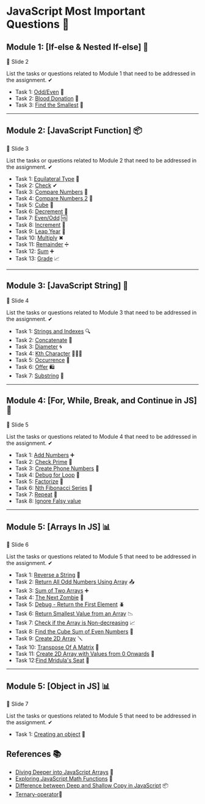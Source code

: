 # JavaScript Most Important Questions 🚀

## Module 1: [If-else & Nested If-else] 🧮
   📜 Slide 2

List the tasks or questions related to Module 1 that need to be addressed in the assignment. ✔

- Task 1: [Odd/Even](https://github.com/Kushal997-das/JavaScript-Assignment-Questions/blob/main/If-else%20Questions/Odd_even.txt) 🔄
- Task 2: [Blood Donation](https://github.com/Kushal997-das/JavaScript-Assignment-Questions/blob/main/If-else%20Questions/blooddonation.txt) 💉
- Task 3: [Find the Smallest](https://github.com/Kushal997-das/JavaScript-Assignment-Questions/blob/main/If-else%20Questions/find_smallest.txt) 🧐

-------

## Module 2: [JavaScript Function] 📦
   📜 Slide 3

List the tasks or questions related to Module 2 that need to be addressed in the assignment. ✔

- Task 1: [Equilateral Type](https://github.com/Kushal997-das/JavaScript-Assignment-Questions/blob/main/Slide3/EquilateralType.txt) 📐
- Task 2: [Check](https://github.com/Kushal997-das/JavaScript-Assignment-Questions/blob/main/Slide3/check.txt) ✔
- Task 3: [Compare Numbers](https://github.com/Kushal997-das/JavaScript-Assignment-Questions/blob/main/Slide3/comparenumber.txt) 🔢
- Task 4: [Compare Numbers 2](https://github.com/Kushal997-das/JavaScript-Assignment-Questions/blob/main/Slide3/comparenumber2.txt) 🔄
- Task 5: [Cube](https://github.com/Kushal997-das/JavaScript-Assignment-Questions/blob/main/Slide3/cube.txt) 🎲
- Task 6: [Decrement](https://github.com/Kushal997-das/JavaScript-Assignment-Questions/blob/main/Slide3/decrement.txt) 🔽
- Task 7: [Even/Odd](https://github.com/Kushal997-das/JavaScript-Assignment-Questions/blob/main/Slide3/even_odd.txt) 🆚
- Task 8: [Increment](https://github.com/Kushal997-das/JavaScript-Assignment-Questions/blob/main/Slide3/increment.txt) 🔼
- Task 9: [Leap Year](https://github.com/Kushal997-das/JavaScript-Assignment-Questions/blob/main/Slide3/leapyear.txt) 📅
- Task 10: [Multiply](https://github.com/Kushal997-das/JavaScript-Assignment-Questions/blob/main/Slide3/multiply.txt) ✖
- Task 11: [Remainder](https://github.com/Kushal997-das/JavaScript-Assignment-Questions/blob/main/Slide3/remainder.txt) ➗
- Task 12: [Sum](https://github.com/Kushal997-das/JavaScript-Assignment-Questions/blob/main/Slide3/sum.txt) ➕
- Task 13: [Grade](https://github.com/Kushal997-das/JavaScript-Assignment-Questions/blob/main/Slide3/grade.txt) 📈

-------

## Module 3: [JavaScript String] 🧵
   📜 Slide 4

List the tasks or questions related to Module 3 that need to be addressed in the assignment. ✔

- Task 1: [Strings and Indexes](https://github.com/Kushal997-das/JavaScript-Assignment-Questions/blob/main/slide4/StringsandIndexes.txt) 🔍
- Task 2: [Concatenate](https://github.com/Kushal997-das/JavaScript-Assignment-Questions/blob/main/slide4/concat.txt) 🧷
- Task 3: [Diameter](https://github.com/Kushal997-das/JavaScript-Assignment-Questions/blob/main/slide4/diameter.txt) 🌀
- Task 4: [Kth Character](https://github.com/Kushal997-das/JavaScript-Assignment-Questions/blob/main/slide4/kth_character.txt) 🧑‍🤝‍🧑
- Task 5: [Occurrence](https://github.com/Kushal997-das/JavaScript-Assignment-Questions/blob/main/slide4/occerence.txt) 🔄
- Task 6: [Offer](https://github.com/Kushal997-das/JavaScript-Assignment-Questions/blob/main/slide4/offer.txt) 🛍️
- Task 7: [Substring](https://github.com/Kushal997-das/JavaScript-Assignment-Questions/blob/main/slide4/substring.txt) 🔗

-------

## Module 4: [For, While, Break, and Continue in JS] 🔄
   📜 Slide 5

List the tasks or questions related to Module 4 that need to be addressed in the assignment. ✔

- Task 1: [Add Numbers](https://github.com/Kushal997-das/JavaScript-Assignment-Questions/blob/main/slide5/Addnumbers.txt) ➕
- Task 2: [Check Prime](https://github.com/Kushal997-das/JavaScript-Assignment-Questions/blob/main/slide5/checkprime.txt) 🌟
- Task 3: [Create Phone Numbers](https://github.com/Kushal997-das/JavaScript-Assignment-Questions/blob/main/slide5/createphonenumber.txt) 📱
- Task 4: [Debug for Loop](https://github.com/Kushal997-das/JavaScript-Assignment-Questions/blob/main/slide5/debug_forloop.txt) 🐜
- Task 5: [Factorize](https://github.com/Kushal997-das/JavaScript-Assignment-Questions/blob/main/slide5/factorize.txt) 🧪
- Task 6: [Nth Fibonacci Series](https://github.com/Kushal997-das/JavaScript-Assignment-Questions/blob/main/slide5/nth%20fibonacci%20series.txt) 🐇
- Task 7: [Repeat](https://github.com/Kushal997-das/JavaScript-Assignment-Questions/blob/main/slide5/reapeat.txt) 🔁
- Task 8: [Ignore Falsy value](https://github.com/Kushal997-das/JS-Practice-with-Resource/blob/main/slide5/ignorefalsy.txt)

-------

## Module 5: [Arrays In JS] 📊
   📜 Slide 6

List the tasks or questions related to Module 5 that need to be addressed in the assignment. ✔

- Task 1: [Reverse a String](https://github.com/Kushal997-das/JavaScript-Assignment-Questions/blob/main/slide6/reverse.txt) 🔀
- Task 2: [Return All Odd Numbers Using Array](https://github.com/Kushal997-das/JavaScript-Assignment-Questions/blob/main/slide6/return%20all%20odd%20numbers.txt) 📤
- Task 3: [Sum of Two Arrays](https://github.com/Kushal997-das/JavaScript-Assignment-Questions/blob/main/slide6/sum%20of%202%20arrays.txt) ➕
- Task 4: [The Next Zombie](https://github.com/Kushal997-das/JavaScript-Assignment-Questions/blob/main/slide6/The%20next%20zombie.txt) 🧟
- Task 5: [Debug - Return the First Element](https://github.com/Kushal997-das/JavaScript-Assignment-Questions/blob/main/slide6/%5BDebug%5D%20return%20first%20element.txt) 🪲
- Task 6: [Return Smallest Value from an Array](https://github.com/Kushal997-das/JavaScript-Assignment-Questions/blob/main/slide6/smallestvalue.txt) 📉
- Task 7: [Check if the Array is Non-decreasing](https://github.com/Kushal997-das/JavaScript-Assignment-Questions/blob/main/slide6/check%20array%20is%20non-decreasing.txt) 📈
- Task 8: [Find the Cube Sum of Even Numbers](https://github.com/Kushal997-das/JavaScript-Assignment-Questions/blob/main/slide6/cube%20sum%20of%20even%20numbers.txt) 🎲
- Task 9: [Create 2D Array](https://github.com/Kushal997-das/JavaScript-Assignment-Questions/blob/main/slide6/Create2DArray.txt) 🪛
- Task 10: [Transpose Of A Matrix](https://github.com/Kushal997-das/JavaScript-Assignment-Questions/blob/main/slide6/transpose.txt) 🔄
- Task 11: [Create 2D Array with Values from 0 Onwards](https://github.com/Kushal997-das/JavaScript-Assignment-Questions/blob/main/slide6/multidimentionarray.txt) 🚀
- Task 12:[Find Mridula's Seat](https://github.com/Kushal997-das/JS-Practice-with-Resource/blob/main/slide6/findseat.txt) 🧮

-------

## Module 5: [Object in JS] 📊
   📜 Slide 7

List the tasks or questions related to Module 5 that need to be addressed in the assignment. ✔

- Task 1: [Creating an object](https://github.com/Kushal997-das/JS-Practice-with-Resource/blob/main/slide7/creatingObject.txt) 🔀

## References 📚

- [Diving Deeper into JavaScript Arrays](https://kushaldas.hashnode.dev/diving-deeper-into-javascript-arrays-unleashing-their-power-and-flexibility) 🧮
- [Exploring JavaScript Math Functions](https://kushaldas.hashnode.dev/javascriptmathfunction) 🧮
- [Difference between Deep and Shallow Copy in JavaScript](https://kushaldas.hashnode.dev/difference-between-deep-and-shallow-copy-in-javascript) 📦
- [Ternary-operator](https://kushaldas.hashnode.dev/ternary-operator-in-javascript)🎲
